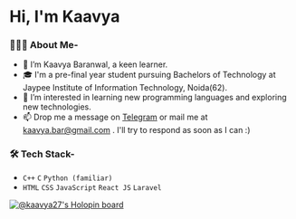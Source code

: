 # Hi, I'm Kaavya #
### 👨🏻‍💻 About Me- ###
- 👋 I’m Kaavya Baranwal, a keen learner.
- 🎓 I'm a pre-final year student pursuing Bachelors of Technology at Jaypee Institute of Information Technology, Noida(62).
- 👀 I’m interested in learning new programming languages and exploring new technologies.
- 📫 Drop me a message on [Telegram](https://t.me/kaavya_baranwal) or mail me at kaavya.bar@gmail.com . I'll try to respond as soon as I can :)
### 🛠 Tech Stack- ###
- `C++`  `C` `Python (familiar)`
- `HTML`  `CSS` `JavaScript` `React JS` `Laravel`
<!-- - `SQL (basics)`
- `Photoshop (basics)` -->
<!-- #### Currently Learning - 
`React JS` -->
<!-- - 📫 How to reach me ...
 -->
<!---
kaavyabaranwal/kaavyabaranwal is a ✨ special ✨ repository because its `README.md` (this file) appears on your GitHub profile.
You can click the Preview link to take a look at your changes.
--->

[![@kaavya27's Holopin board](https://holopin.me/kaavya27)](https://holopin.io/@kaavya27)
